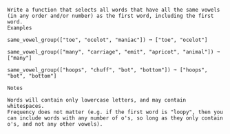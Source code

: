     Write a function that selects all words that have all the same vowels (in any order and/or number) as the first word, including the first word.
    Examples

    same_vowel_group(["toe", "ocelot", "maniac"]) ➞ ["toe", "ocelot"]

    same_vowel_group(["many", "carriage", "emit", "apricot", "animal"]) ➞ ["many"]

    same_vowel_group(["hoops", "chuff", "bot", "bottom"]) ➞ ["hoops", "bot", "bottom"]

    Notes

    Words will contain only lowercase letters, and may contain whitespaces.
    Frequency does not matter (e.g. if the first word is "loopy", then you can include words with any number of o's, so long as they only contain o's, and not any other vowels).